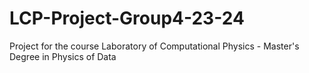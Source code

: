 # LCP-Project-Group4-23-24
Project for the course Laboratory of Computational Physics - Master's Degree in Physics of Data
